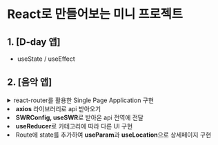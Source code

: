 # React로 만들어보는 미니 프로젝트

## 1. [D-day 앱]

- useState / useEffect

## 2. [음악 앱]

<details>
<summary>
react-router를 활용한 Single Page Application 구현
</summary>

- BrowswerRouter, Routes, Route
- Link
- Outlet
- useReducer
- useParams
- useNavigate
- useLocation
  </details>
- **axios** 라이브러리로 api 받아오기
- **SWRConfig, useSWR**로 받아온 api 전역에 전달
- **useReducer**로 카테고리에 따라 다른 UI 구현
- Route에 state를 추가하여 **useParam**과 **useLocation**으로 상세페이지 구현
